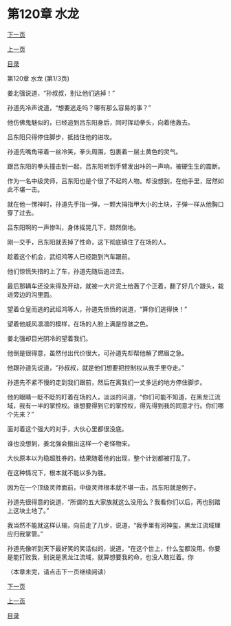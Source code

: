 <h1>第120章   水龙</h1>
            <div><p><a href="./358_%E7%AC%AC120%E7%AB%A0_%E6%B0%B4%E9%BE%99.md">下一页</a></p><p><a href="./356_%E7%AC%AC119%E7%AB%A0_%E5%9C%9F%E9%81%81%E6%9C%AF.md">上一页</a></p><p><a href="../">目录</a></p></div>
            <div><p>第120章   水龙 (第1/3页)</p><p>姜北强说道，“孙叔叔，别让他们逃掉！”</p><p>孙道先冷声说道，“想要逃走吗？哪有那么容易的事？”</p><p>他仿佛鬼魅似的，已经追到吕东阳身后，同时挥动拳头，向着他轰去。</p><p>吕东阳只得停住脚步，抵挡住他的进攻。</p><p>孙道先嘴角带着一丝冷笑，拳头周围，包裹着一层土黄色的灵气。</p><p>跟吕东阳的拳头撞击到一起，吕东阳听到手臂发出咔的一声响，被硬生生的震断。</p><p>作为一名中级灵师，吕东阳也是个很了不起的人物。却没想到，在他手里，居然如此不堪一击。</p><p>就在他一愣神时，孙道先手指一弹，一颗大拇指甲大小的土块，子弹一样从他胸口穿了过去。</p><p>吕东阳啊的一声惨叫，身体摇晃几下，颓然倒地。</p><p>刚一交手，吕东阳就丢掉了性命，这下彻底镇住了在场的人。</p><p>趁着这个机会，武绍鸿等人已经跑到汽车跟前。</p><p>他们惊慌失措的上了车，孙道先随后追过去。</p><p>最后那辆车还没来得及开动，就被一大片泥土给轰了个正着，翻了好几个跟头，栽进旁边的沟里面。</p><p>望着仓皇而逃的武绍鸿等人，孙道先愤愤的说道，“算你们逃得快！”</p><p>望着他威风凛凛的模样，在场的人脸上满是惊骇之色。</p><p>姜北强却目光阴冷的望着我们。</p><p>他倒是很得意，虽然付出代价很大，可孙道先却帮他解了燃眉之急。</p><p>他跟孙道先说道，“孙叔叔，就是他们想要把控制权从我手里夺走。”</p><p>孙道先不紧不慢的走到我们跟前，然后在离我们一丈多远的地方停住脚步。</p><p>他的眼睛一眨不眨的盯着在场的人，淡淡的问道，“你们可能不知道，在黑龙江流域，我有一半的掌控权。谁想要得到它的掌控权，得先得到我的同意才行。你们哪个先来？”</p><p>面对着这个强大的对手，大伙心里都很没底。</p><p>谁也没想到，姜北强会搬出这样一个老怪物来。</p><p>大伙原本以为稳超胜券的，结果随着他的出现，整个计划都被打乱了。</p><p>在这种情况下，根本就不能以多为胜。</p><p>因为在一个顶级灵师面前，中级灵师根本就不堪一击，吕东阳就是例子。</p><p>孙道先很得意的说道，“所谓的五大家族就这么没用么？我看你们以后，再也别踏上这块土地了。”</p><p>我当然不能就这样认输，向前走了几步，说道，“我手里有河神玺，黑龙江流域理应归我掌管。”</p><p>孙道先像听到天下最好笑的笑话似的，说道，“在这个世上，什么玺都没用。你要是能打败我，别说是黑龙江流域，就算想要我的命，也没人敢拦着。你</p><p>（本章未完，请点击下一页继续阅读）</p></div>
            <div><p><a href="./358_%E7%AC%AC120%E7%AB%A0_%E6%B0%B4%E9%BE%99.md">下一页</a></p><p><a href="./356_%E7%AC%AC119%E7%AB%A0_%E5%9C%9F%E9%81%81%E6%9C%AF.md">上一页</a></p><p><a href="../">目录</a></p></div>